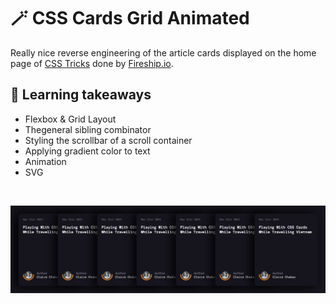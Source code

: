 # 🪄 CSS Cards Grid Animated

Really nice reverse engineering of the article cards displayed on the home page of [CSS Tricks](https://css-tricks.com/) done by [Fireship.io](https://fireship.io/).

## 🥡 Learning takeaways
- Flexbox & Grid Layout
- Thegeneral sibling combinator
- Styling the scrollbar of a scroll container
- Applying gradient color to text
- Animation
- SVG

<br/>

![Screenshot of the finished UI](./public/img/screenshot.png "Screen of the finished UI")